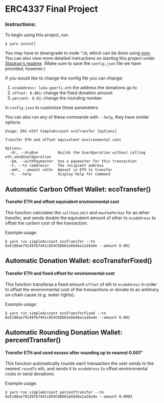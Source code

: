 # ERC4337 Final Project

### Instructions:

To begin using this project, run:
```
$ yarn install
```

You may have to downgrade to node `^18`, which can be done using [nvm](http://nvm.sh/). You can also view more detailed instructions on starting this project under [Stackup's readme](./erc-4337-examples/README.md). (Make sure to save the `config.json` file we have provided, however.)

If you would like to change the config file you can change:
1. `ecoAddress: luke-goerli.eth` the address the donations go to
2. `offset: 0.001`: change the fixed donation amount
3. `percent: 0.01`: change the rounding number

in `config.json` to customize these parameters.


You can also run any of these commands with `--help`, they have similar options.
```
Usage: ERC-4337 SimpleAccount ecoTransfer [options]

Transfer ETH and offset equivalent environmental cost

Options:
  -dr, --dryRun         Builds the UserOperation without calling eth_sendUserOperation
  -pm, --withPaymaster  Use a paymaster for this transaction
  -t, --to <address>    The recipient address
  -amt, --amount <eth>  Amount in ETH to transfer
  -h, --help            display help for command
```

## Automatic Carbon Offset Wallet: ecoTransfer()
#### Transfer ETH and offset equivalent environmental cost

This function calculates the `callGasLimit` and `maxFeePerGas` for an ether transfer, and sends double the equivalent amount of ether to `ecoAddress` to offset the carbon cost of the transaction.

Example usage:
```
$ yarn run simpleAccount ecoTransfer --to 0xE188ae79149fb7441c854CbDb61ebb4be1a18a4e --amount 0.001
```

## Automatic Donation Wallet: ecoTransferFixed()
#### Transfer ETH and fixed offset for environmental cost

This function transfersa a fixed amount `offset` of eth to `ecoAddress` in order to offset the environmental cost of the transactions or donate to an arbitrary on-chain cause (e.g. water rights).

Example usage:
```
$ yarn run simpleAccount ecoTransferFixed --to 0xE188ae79149fb7441c854CbDb61ebb4be1a18a4e --amount 0.001
```

## Automatic Rounding Donation Wallet: percentTransfer()
#### Transfer ETH and send excess after rounding up to nearest 0.001"

This function automatically rounds each transaction the user sends to the nearest `roundTo` eth, and sends it to `ecoAddress` to offset environmental costs or send donations.

Example usage:
```
$ yarn run simpleAccount percentTransfer --to 0xE188ae79149fb7441c854CbDb61ebb4be1a18a4e --amount 0.0003
```